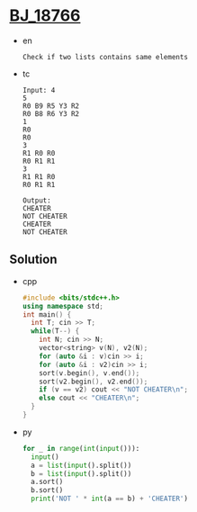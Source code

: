 # [BJ_18766](https://acmicpc.net/problem/18766)

* en

  ```en
  Check if two lists contains same elements
  ```

* tc

  ```tc
  Input: 4
  5
  R0 B9 R5 Y3 R2
  R0 B8 R6 Y3 R2
  1
  R0
  R0
  3
  R1 R0 R0
  R0 R1 R1
  3
  R1 R1 R0
  R0 R1 R1

  Output:
  CHEATER
  NOT CHEATER
  CHEATER
  NOT CHEATER
  ```

## Solution

* cpp

  ```cpp
  #include <bits/stdc++.h>
  using namespace std;
  int main() {
    int T; cin >> T;
    while(T--) {
      int N; cin >> N;
      vector<string> v(N), v2(N);
      for (auto &i : v)cin >> i;
      for (auto &i : v2)cin >> i;
      sort(v.begin(), v.end());
      sort(v2.begin(), v2.end());
      if (v == v2) cout << "NOT CHEATER\n";
      else cout << "CHEATER\n";
    }
  }
  ```

* py

  ```py
  for _ in range(int(input())):
    input()
    a = list(input().split())
    b = list(input().split())
    a.sort()
    b.sort()
    print('NOT ' * int(a == b) + 'CHEATER')
  ```
